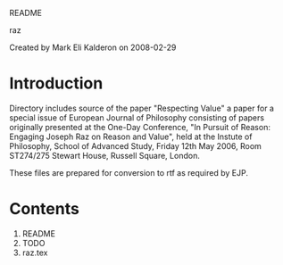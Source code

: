 README

raz

Created by Mark Eli Kalderon on 2008-02-29

# Introduction

Directory includes source of the paper "Respecting Value" a paper for a
special issue of European Journal of Philosophy consisting of papers
originally presented at the One-Day Conference, "In Pursuit of Reason:
Engaging Joseph Raz on Reason and Value", held at the Instute of Philosophy,
School of Advanced Study, Friday 12th May 2006, Room ST274/275 Stewart House,
Russell Square, London.

These files are prepared for conversion to rtf as required by EJP.

# Contents

1. README
2. TODO
3. raz.tex
